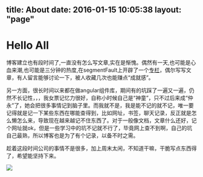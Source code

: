 title: About
date: 2016-01-15 10:05:38
layout: "page"
---
# Hello All

博客建立也有段时间了,一直没有怎么写文章,实在是惭愧。偶然有一天,也可能是心血来潮,也可能是三分钟的热度,在segmentFault上开辟了一个[专栏](https://segmentfault.com/blog/y8n)，偶尔写写文章，有人留言能够讨论一下，被人收藏几次也能赚点“成就感”。  

另一方面，很长时间以来都在做angular组件库，期间有的坑踩了一遍又一遍，仍然不长记性，，，我女票记忆力很好，自称小时候自己是“神童”，只不过后来成“仲永”了，她会把很多事情记到脑子里。而我就不是，我是能不记的就不记，唯一要记得就是记一下某些东西在哪能查得到，比如网址，书签，聊天记录，反正就是怎么懒怎么来，导致现在越来越记不住东西了。对于一般像文档，文章什么还好，记个网址就ok，但是一些学习中的坑不记就不行了，毕竟网上查不到啊，自己的坑自己最熟，所以博客也是为了有个记录，以备不时之需。  

趁着这段时间公司的事情不是很多，加上周末太闲，不知道干嘛，干脆写点东西得了，希望能坚持下来。

![](/gallery/about/jff.jpg)